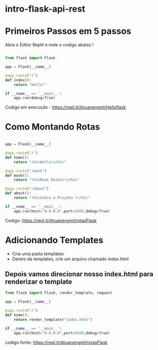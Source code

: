 # intro-flask-api-rest

# Primeiros Passos em 5 passos

Abra o Editor Replit e rode o codigo abaixo ! 

~~~python 

from flask import Flask

app = Flask(__name__)

@app.route("/")
def index():
    return "Hello!"

if __name__ == '__main__':
    app.run(debug=True)

~~~


Codigo em execução - https://repl.it/@juanengml/Helloflask

# Como Montando Rotas

~~~python from flask import Flask

app = Flask(__name__)

@app.route("/")
def home():
    return "<h1>Hello!</h1>"

@app.route("/mask")
def mask():
    return "<h1>Mask Detect!</h1>"

@app.route("/about")
def about():
    return "<h1>Sobre o Projeto !</h1>"

if __name__ == '__main__':
    app.run(host="0.0.0.0",port=8080,debug=True)

~~~

Codigo: https://repl.it/@juanengml/rotasFlask

# Adicionando Templates

* Cria uma pasta templates
* Dentro da templates, crie um arquivo chamado index.html 

## Depois vamos direcionar nosso index.html para renderizar o template



~~~python 
from flask import Flask, render_template, request

app = Flask(__name__)

@app.route("/")
def home():
    return render_template("index.html")

if __name__ == '__main__':
    app.run(host="0.0.0.0",port=8080,debug=True)

~~~

codigo fonte: https://repl.it/@juanengml/rotasFlask
